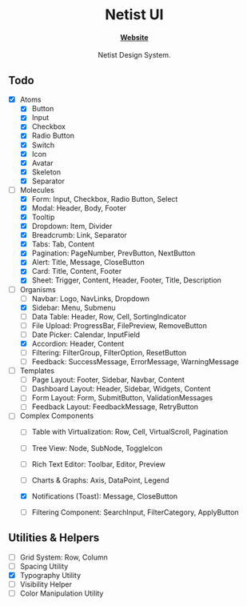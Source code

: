<h1 align="center">
  Netist UI
</h1>

<h4 align="center">
 <a href="https://netist.net">Website</a>
</h4>

<p align="center">
  Netist Design System.
</p>


## Todo
- [x] Atoms 
   - [x] Button
   - [x] Input
   - [x] Checkbox
   - [x] Radio Button
   - [x] Switch
   - [x] Icon
   - [x] Avatar
   - [x] Skeleton
   - [x] Separator
- [ ] Molecules
   - [x] Form: Input, Checkbox, Radio Button, Select
   - [x] Modal: Header, Body, Footer
   - [x] Tooltip
   - [x] Dropdown: Item, Divider
   - [x] Breadcrumb: Link, Separator
   - [x] Tabs: Tab, Content
   - [x] Pagination: PageNumber, PrevButton, NextButton
   - [x] Alert: Title, Message, CloseButton
   - [x] Card: Title, Content, Footer
   - [x] Sheet: Trigger, Content, Header, Footer, Title, Description
- [ ] Organisms
   - [ ] Navbar: Logo, NavLinks, Dropdown
   - [x] Sidebar: Menu, Submenu
   - [ ] Data Table: Header, Row, Cell, SortingIndicator
   - [ ] File Upload: ProgressBar, FilePreview, RemoveButton
   - [ ] Date Picker: Calendar, InputField
   - [x] Accordion: Header, Content
   - [ ] Filtering: FilterGroup, FilterOption, ResetButton
   - [ ] Feedback: SuccessMessage, ErrorMessage, WarningMessage
- [ ] Templates
   - [ ] Page Layout: Footer, Sidebar, Navbar, Content
   - [ ] Dashboard Layout: Header, Sidebar, Widgets, Content
   - [ ] Form Layout: Form, SubmitButton, ValidationMessages
   - [ ] Feedback Layout: FeedbackMessage, RetryButton
- [ ] Complex Components
   - [ ] Table with Virtualization: Row, Cell, VirtualScroll, Pagination
   - [ ] Tree View: Node, SubNode, ToggleIcon
   - [ ] Rich Text Editor: Toolbar, Editor, Preview
   - [ ] Charts & Graphs: Axis, DataPoint, Legend
   - [x] Notifications (Toast): Message, CloseButton
   - [ ] Filtering Component: SearchInput, FilterCategory, ApplyButton


## Utilities & Helpers
  - [ ] Grid System: Row, Column
  - [ ] Spacing Utility
  - [x] Typography Utility
  - [ ] Visibility Helper
  - [ ] Color Manipulation Utility
